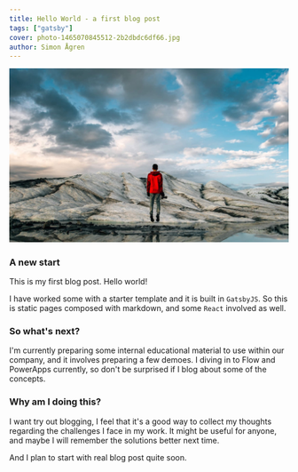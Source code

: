 ```yaml
---
title: Hello World - a first blog post
tags: ["gatsby"]
cover: photo-1465070845512-2b2dbdc6df66.jpg
author: Simon Ågren
---
```




![](./photo-1465070845512-2b2dbdc6df66.jpg)

### A new start
This is my first blog post. Hello world! 

I have worked some with a starter template and it is built in `GatsbyJS`. So this is static pages composed with markdown, and some `React` involved as well.

### So what's next?
I'm currently preparing some internal educational material to use within our company, and it involves preparing a few demoes. I diving in to Flow and PowerApps currently, so don't be surprised if I blog about some of the concepts.

### Why am I doing this?
I want try out blogging, I feel that it's a good way to collect my thoughts regarding the challenges I face in my work. It might be useful for anyone, and maybe I will remember the solutions better next time.

And I plan to start with real blog post quite soon.

